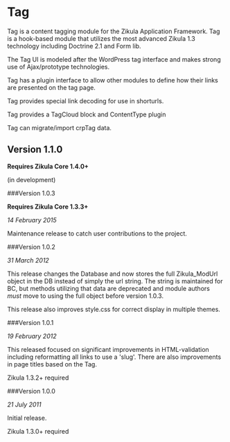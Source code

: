 Tag
===
Tag is a content tagging module for the Zikula Application Framework.
Tag is a hook-based module that utilizes the most advanced Zikula 1.3 technology
including Doctrine 2.1 and Form lib.

The Tag UI is modeled after the WordPress tag interface and makes strong use of
Ajax/prototype technologies.

Tag has a plugin interface to allow other modules to define how their links
are presented on the tag page.

Tag provides special link decoding for use in shorturls.

Tag provides a TagCloud block and ContentType plugin

Tag can migrate/import crpTag data.

Version 1.1.0
-------------
**__Requires Zikula Core 1.4.0+__**

(in development)


###Version 1.0.3

**__Requires Zikula Core 1.3.3+__**

_14 February 2015_

Maintenance release to catch user contributions to the project.

###Version 1.0.2

_31 March 2012_

This release changes the Database and now stores the full Zikula_ModUrl object in the DB
instead of simply the url string. The string is maintained for BC, but methods utilizing
that data are deprecated and module authors *must* move to using the full object before
version 1.0.3.

This release also improves style.css for correct display in multiple themes.

###Version 1.0.1

_19 February 2012_

This released focused on significant improvements in HTML-validation including reformatting
all links to use a 'slug'. There are also improvements in page titles based on the Tag.

Zikula 1.3.2+ required


###Version 1.0.0

_21 July 2011_

Initial release.

Zikula 1.3.0+ required
